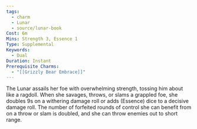 ```yaml
---
tags:
  - charm
  - Lunar
  - source/lunar-book
Cost: 6m
Mins: Strength 3, Essence 1
Type: Supplemental
Keywords:
  - Dual
Duration: Instant
Prerequisite Charms:
  - "[[Grizzly Bear Embrace]]"
---
```

The Lunar assails her foe with overwhelming strength, tossing him about like a ragdoll. When she savages, throws, or slams a grappled foe, she doubles 9s on a withering damage roll or adds (Essence) dice to a decisive damage roll. The number of forfeited rounds of control she can benefit from on a throw or slam is doubled, and she can throw enemies out to short range.